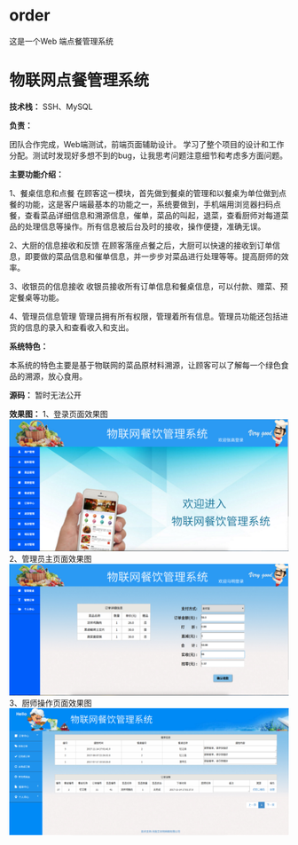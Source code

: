 # order
这是一个Web 端点餐管理系统
# 物联网点餐管理系统

**技术栈：** SSH、MySQL

**负责：**

团队合作完成，Web端测试，前端页面辅助设计。
学习了整个项目的设计和工作分配。测试时发现好多想不到的bug，让我思考问题注意细节和考虑多方面问题。

**主要功能介绍：**

1、餐桌信息和点餐
在顾客这一模块，首先做到餐桌的管理和以餐桌为单位做到点餐的功能，这是客户端最基本的功能之一，系统要做到，手机端用浏览器扫码点餐，查看菜品详细信息和溯源信息，催单，菜品的叫起，退菜，查看厨师对每道菜品的处理信息等操作。所有信息被后台及时的接收，操作便捷，准确无误。

2、大厨的信息接收和反馈
在顾客落座点餐之后，大厨可以快速的接收到订单信息，即要做的菜品信息和催单信息，并一步步对菜品进行处理等等。提高厨师的效率。

3、收银员的信息接收
收银员接收所有订单信息和餐桌信息，可以付款、赠菜、预定餐桌等功能。

4、管理员信息管理
管理员拥有所有权限，管理着所有信息。管理员功能还包括进货的信息的录入和查看收入和支出。

**系统特色：**

本系统的特色主要是基于物联网的菜品原材料溯源，让顾客可以了解每一个绿色食品的溯源，放心食用。

**源码：** 暂时无法公开

**效果图：**
1、登录页面效果图
![查看图片](https://github.com/new2018ellen/project-img/blob/master/order/admin.png)
2、管理员主页面效果图
![查看图片](https://github.com/new2018ellen/project-img/blob/master/order/cashier.png)
3、厨师操作页面效果图
![查看图片](https://github.com/new2018ellen/project-img/blob/master/order/cook.png)
